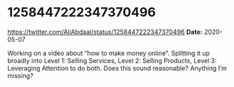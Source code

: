 # 1258447222347370496
https://twitter.com/AliAbdaal/status/1258447222347370496
**Date:** 2020-05-07

Working on a video about “how to make money online”. Splitting it up broadly into Level 1: Selling Services, Level 2: Selling Products, Level 3: Leveraging Attention to do both. Does this sound reasonable? Anything I’m missing?
